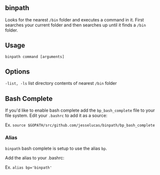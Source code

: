 ## binpath
Looks for the nearest `/bin` folder and executes a command in it. First searches your current folder and then searches up until it finds a `/bin` folder.

## Usage
`binpath command [arguments]`

## Options
`-list, -ls`
  list directory contents of nearest `/bin` folder

## Bash Complete
If you'd like to enable bash complete add the `bp_bash_complete` file to your file system. Edit your `.bashrc` to add it as a source:

Ex. `source $GOPATH/src/github.com/jesselucas/binpath/bp_bash_complete`

### Alias
`binpath` bash complete is setup to use the alias `bp`. 

Add the alias to your .bashrc: 

Ex. `alias bp='binpath'`
